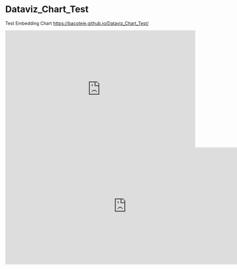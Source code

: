 # Dataviz_Chart_Test
Test Embedding Chart
https://bacoteje.github.io/Dataviz_Chart_Test/

<iframe width="600" height="371" seamless frameborder="0" scrolling="no" src="https://docs.google.com/spreadsheets/d/e/2PACX-1vTtdCCKy9mz9jswHuM6bB8x0e2LCnkGe95Bu0LXLbIyjCLT2OGI5wuwnuI2uffYO7LDpcIiJxMZABYu/pubchart?oid=1712513528&amp;format=interactive"></iframe>


<iframe width="762.5" height="371" seamless frameborder="0" scrolling="no" src="https://docs.google.com/spreadsheets/d/e/2PACX-1vTtdCCKy9mz9jswHuM6bB8x0e2LCnkGe95Bu0LXLbIyjCLT2OGI5wuwnuI2uffYO7LDpcIiJxMZABYu/pubchart?oid=1423979627&amp;format=interactive"></iframe>
